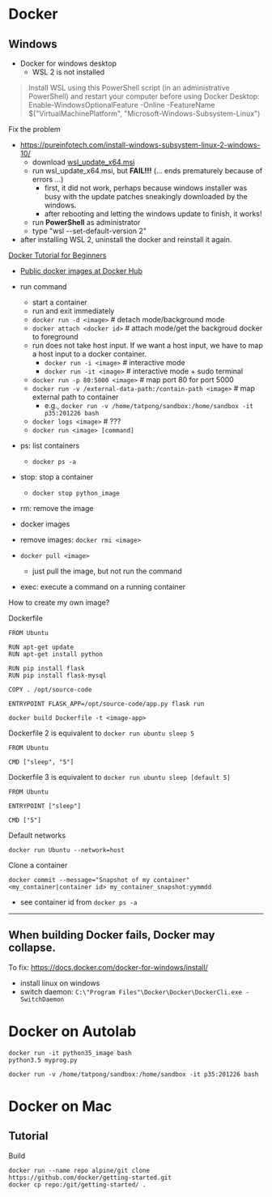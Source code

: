 # Docker


## Windows

  * Docker for windows desktop
    * WSL 2 is not installed
> Install WSL using this PowerShell script (in an administrative PowerShell) and restart your computer before using Docker Desktop: Enable-WindowsOptionalFeature -Online -FeatureName $("VirtualMachinePlatform", "Microsoft-Windows-Subsystem-Linux")

Fix the problem
  * https://pureinfotech.com/install-windows-subsystem-linux-2-windows-10/
    * download [wsl_update_x64.msi](https://wslstorestorage.blob.core.windows.net/wslblob/wsl_update_x64.msi)
    * run wsl_update_x64.msi, but **FAIL!!!** (... ends prematurely because of errors ...)
      * first, it did not work, perhaps because windows installer was busy with the update patches sneakingly downloaded by the windows.
      * after rebooting and letting the windows update to finish, it works!
    * run **PowerShell** as administrator
    * type "wsl --set-default-version 2"
  * after installing WSL 2, uninstall the docker and reinstall it again.

[Docker Tutorial for Beginners](https://www.youtube.com/watch?v=fqMOX6JJhGo)
  * [Public docker images at Docker Hub](https://hub.docker.com/)
  * run command
    * start a container
    * run and exit immediately
    * `docker run -d <image>` # detach mode/background mode
    * `docker attach <docker id>` # attach mode/get the backgroud docker to foreground
    * run does not take host input. If we want a host input, we have to map a host input to a docker container.
      * `docker run -i <image>` # interactive mode
      * `docker run -it <image>` # interactive mode + sudo terminal
    * `docker run -p 80:5000 <image>` # map port 80 for port 5000   
    * `docker run -v /external-data-path:/contain-path <image>` # map external path to container 
      * e.g., ```docker run -v /home/tatpong/sandbox:/home/sandbox -it p35:201226 bash```
    * `docker logs <image>` # ???
    * `docker run <image> [command]`
    
  * ps: list containers
    * `docker ps -a`
  * stop: stop a container
    * `docker stop python_image`
  * rm: remove the image
  * docker images
  * remove images: `docker rmi <image>`
  * `docker pull <image>`
    * just pull the image, but not run the command
  * exec: execute a command on a running container


How to create my own image?

Dockerfile
```
FROM Ubuntu

RUN apt-get update
RUN apt-get install python

RUN pip install flask
RUN pip install flask-mysql

COPY . /opt/source-code

ENTRYPOINT FLASK_APP=/opt/source-code/app.py flask run

```

```docker build Dockerfile -t <image-app>```


Dockerfile 2 is equivalent to ```docker run ubuntu sleep 5```
```
FROM Ubuntu

CMD ["sleep", "5"]
```

Dockerfile 3 is equivalent to ```docker run ubuntu sleep [default 5]```
```
FROM Ubuntu

ENTRYPOINT ["sleep"]

CMD ["5"]
```

Default networks

```docker run Ubuntu --network=host```

Clone a container

```docker commit --message="Snapshot of my container" <my_container|container id> my_container_snapshot:yymmdd```
  * see container id from ```docker ps -a```

---

## When building Docker fails, Docker may collapse.

To fix: https://docs.docker.com/docker-for-windows/install/
  * install linux on windows
  * switch daemon: ```C:\"Program Files"\Docker\Docker\DockerCli.exe -SwitchDaemon```


# Docker on Autolab

```
docker run -it python35_image bash
python3.5 myprog.py
```

```
docker run -v /home/tatpong/sandbox:/home/sandbox -it p35:201226 bash
```

# Docker on Mac

## Tutorial

Build
```
docker run --name repo alpine/git clone https://github.com/docker/getting-started.git
docker cp repo:/git/getting-started/ .
```

